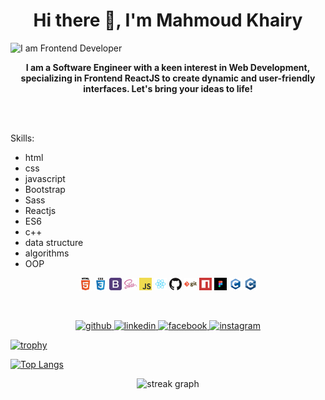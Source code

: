 <h1 align="center">Hi there 👋, I'm Mahmoud Khairy</h1>


 ![I am Frontend Developer](https://ardas-it.com/uploads/images/blogs/giph.gif)


<p align="center">
  <strong>I am a Software Engineer with a keen interest in Web Development, specializing in Frontend ReactJS to create dynamic and user-friendly interfaces. Let's bring your ideas to life!</strong>
</p>
</br>
</br>

Skills:

* html
* css
* javascript
* Bootstrap
* Sass
* Reactjs
* ES6
* c++
* data structure
* algorithms
* OOP
  

  


<p align="center">
  <code><img height="20" alt="html" src="https://raw.githubusercontent.com/github/explore/80688e429a7d4ef2fca1e82350fe8e3517d3494d/topics/html/html.png"></code>
  <code><img height="20" alt="css" src="https://raw.githubusercontent.com/github/explore/80688e429a7d4ef2fca1e82350fe8e3517d3494d/topics/css/css.png"></code>
  <code><img height="20" alt="bootstrap" src="https://raw.githubusercontent.com/github/explore/80688e429a7d4ef2fca1e82350fe8e3517d3494d/topics/bootstrap/bootstrap.png"></code>
  <code><img height="20" alt="sass" src="https://raw.githubusercontent.com/github/explore/80688e429a7d4ef2fca1e82350fe8e3517d3494d/topics/sass/sass.png"></code>
  <code><img height="20" alt="javascript" src="https://raw.githubusercontent.com/github/explore/80688e429a7d4ef2fca1e82350fe8e3517d3494d/topics/javascript/javascript.png"></code>
  <code><img height="20" alt="react" src="https://raw.githubusercontent.com/github/explore/80688e429a7d4ef2fca1e82350fe8e3517d3494d/topics/react/react.png"></code>
  <code><img height="20" alt="github" src="https://raw.githubusercontent.com/github/explore/80688e429a7d4ef2fca1e82350fe8e3517d3494d/topics/github/github.png"></code>
  <code><img height="20" alt="git" src="https://raw.githubusercontent.com/github/explore/80688e429a7d4ef2fca1e82350fe8e3517d3494d/topics/git/git.png"></code>
  <code><img height="20" alt="npm" src="https://raw.githubusercontent.com/github/explore/80688e429a7d4ef2fca1e82350fe8e3517d3494d/topics/npm/npm.png"></code>
  <code><img height="20" alt="figma" src="https://raw.githubusercontent.com/github/explore/80688e429a7d4ef2fca1e82350fe8e3517d3494d/topics/figma/figma.png"></code>
   <code><img height="20" alt="cpp" src="https://raw.githubusercontent.com/github/explore/80688e429a7d4ef2fca1e82350fe8e3517d3494d/topics/c/c.png"></code>
  <code><img height="20" alt="cpp" src="https://raw.githubusercontent.com/github/explore/80688e429a7d4ef2fca1e82350fe8e3517d3494d/topics/cpp/cpp.png"></code>



</p>

</br>



<p align="center">
  <a href="https://github.com/mahmoudkhairy402">
    <img src="https://cdn.jsdelivr.net/npm/simple-icons@3.0.1/icons/github.svg" alt="github" height="40" style="fill: #222;">
  </a>
  <a href="https://www.linkedin.com/in/mahmoud-khairy-69601621b/">
    <img src="https://cdn.jsdelivr.net/npm/simple-icons@3.0.1/icons/linkedin.svg" alt="linkedin" height="40" style="fill: #307CAE;">
  </a>
  <a href="https://www.facebook.com/profile.php?id=100010137309005">
    <img src="https://cdn.jsdelivr.net/npm/simple-icons@3.0.1/icons/facebook.svg" alt="facebook" height="40" style="fill: #2176FF;">
  </a>
  <a href="https://www.instagram.com/mahmoud_khairy.74/">
    <img src="https://cdn.jsdelivr.net/npm/simple-icons@3.0.1/icons/instagram.svg" alt="instagram" height="40" style="fill: #FF2D44;">
  </a>
</p>




 <p align='center'>
   
[![trophy](https://github-profile-trophy.vercel.app/?username=mahmoudkhairy402)](https://github.com/ryo-ma/github-profile-trophy)

[![Top Langs](https://github-readme-stats.vercel.app/api/top-langs/?username=mahmoudkhairy402)](https://github.com/anuraghazra/github-readme-stats)

</p>
<div align="center">
  <img src="https://streak-stats.demolab.com?user=mahmoudkhairy402&locale=en&mode=daily&theme=dark&hide_border=false&border_radius=5&order=3" height="220" alt="streak graph"  />
</div>






<br />



 </p>
